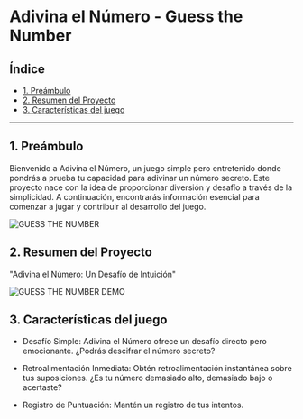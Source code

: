 # Adivina el Número - Guess the Number

## Índice

- [1. Preámbulo](#1-preámbulo)
- [2. Resumen del Proyecto](#2-resumen-del-proyecto)
- [3. Características del juego](#3-características-del-juego)


---

## 1. Preámbulo

Bienvenido a Adivina el Número, un juego simple pero entretenido donde pondrás a prueba tu capacidad para adivinar un número secreto. Este proyecto nace con la idea de proporcionar diversión y desafío a través de la simplicidad. A continuación, encontrarás información esencial para comenzar a jugar y contribuir al desarrollo del juego.

![GUESS THE NUMBER](https://firebasestorage.googleapis.com/v0/b/personalluz-6461c.appspot.com/o/Imagen%20de%20WhatsApp%202024-01-31%20a%20las%2019.16.54_e0666bdf.jpg?alt=media&token=90195614-9de5-4ca1-8fc8-09b27edf011f)

## 2. Resumen del Proyecto

"Adivina el Número: Un Desafío de Intuición"

![GUESS THE NUMBER DEMO](https://firebasestorage.googleapis.com/v0/b/personalluz-6461c.appspot.com/o/Grabaci%C3%B3n%20de%20pantalla%202024-01-31%20a%20la(s)%2016.44.11.gif?alt=media&token=7c46d6de-8da2-4cbc-9756-1f11833f389c)

## 3. Características del juego

- Desafío Simple: Adivina el Número ofrece un desafío directo pero emocionante. ¿Podrás descifrar el número secreto?

- Retroalimentación Inmediata: Obtén retroalimentación instantánea sobre tus suposiciones. ¿Es tu número demasiado alto, demasiado bajo o acertaste?

- Registro de Puntuación: Mantén un registro de tus intentos.


